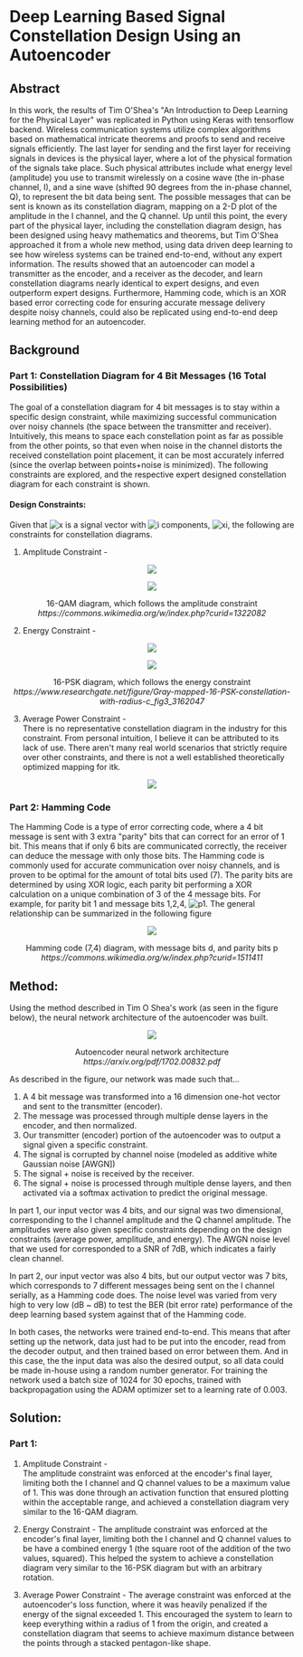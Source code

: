 # Deep Learning Based Signal Constellation Design Using an Autoencoder

## Abstract
In this work, the results of Tim O'Shea's "An Introduction to Deep Learning for the Physical Layer" was replicated in Python using Keras with tensorflow backend. Wireless communication systems utilize complex algorithms based on mathematical intricate theorems and proofs to send and receive signals efficiently. The last layer for sending and the first layer for receiving signals in devices is the physical layer, where a lot of the physical formation of the signals take place. Such physical attributes include what energy level (amplitude) you use to transmit wirelessly on a cosine wave (the in-phase channel, I), and a sine wave (shifted 90 degrees from the in-phase channel, Q), to represent the bit data being sent. The possible messages that can be sent is known as its constellation diagram, mapping on a 2-D plot of the amplitude in the I channel, and the Q channel. Up until this point, the every part of the physical layer, including the constellation diagram design, has been designed using heavy mathematics and theorems, but Tim O'Shea approached it from a whole new method, using data driven deep learning to see how wireless systems can be trained end-to-end, without any expert information. The results showed that an autoencoder can model a transmitter as the encoder, and a receiver as the decoder, and learn constellation diagrams nearly identical to expert designs, and even outperform expert designs. Furthermore, Hamming code, which is an XOR based error correcting code for ensuring accurate message delivery despite noisy channels, could also be replicated using end-to-end deep learning method for an autoencoder. 

## Background 

### Part 1: Constellation Diagram for 4 Bit Messages (16 Total Possibilities)

The goal of a constellation diagram for 4 bit messages is to stay within a specific design constraint, while maximizing successful communication over noisy channels (the space between the transmitter and receiver). Intuitively, this means to space each constellation point as far as possible from the other points, so that even when noise in the channel distorts the received constellation point placement, it can be most accurately inferred (since the overlap between points+noise is minimized). The following constraints are explored, and the respective expert designed constellation diagram for each constraint is shown.

#### Design Constraints:
Given that ![x](https://latex.codecogs.com/png.image?\dpi{110}%20\textbf{x}) is a signal vector with ![i](https://latex.codecogs.com/png.image?\dpi{110}%20i) components, ![xi](https://latex.codecogs.com/png.image?\dpi{110}%20x_{i}), the following are constraints for constellation diagrams.  

1. Amplitude Constraint -  
<p align="center">
  <img src="https://latex.codecogs.com/png.image?\dpi{110}%20\left|x_{i}%20\right|\leq%201\forall%20i"/>
</p>  
<p align="center">
  <img src="https://user-images.githubusercontent.com/89391443/153101185-7a3ad3cc-1704-4494-b1d7-673874cb6683.png"/>
</p>  
<p align="center"> 
  16-QAM diagram, which follows the amplitude constraint <br><em>https://commons.wikimedia.org/w/index.php?curid=1322082</em></p>  

2. Energy Constraint - 
<p align="center">
  <img src="https://latex.codecogs.com/png.image?\dpi{110}%20\left\|\mathbf{x}%20\right\|_{2}^{2}\leq%20n"/>
</p>  
<p align="center">
  <img src="https://user-images.githubusercontent.com/89391443/153102451-bdfe2754-a708-4f18-818e-45c868dc1be9.png"/>
</p>  
<p align="center"> 
  16-PSK diagram, which follows the energy constraint <br><em>https://www.researchgate.net/figure/Gray-mapped-16-PSK-constellation-with-radius-c_fig3_3162047</em></p>  

3. Average Power Constraint -  
There is no representative constellation diagram in the industry for this constraint. From personal intuition, I believe it can be attributed to its lack of use. There aren't many real world scenarios that strictly require over other constraints, and there is not a well established theoretically optimized mapping for itk. 
<p align="center">
  <img src="https://latex.codecogs.com/png.image?\dpi{110}%20\mathbb{E}\left%20[%20\left|%20x_{i}^{2}%20\right|%20\right%20]%20\leq%201%20%20%20\forall%20i"/>
</p>  



### Part 2: Hamming Code 

The Hamming Code is a type of error correcting code, where a 4 bit message is sent with 3 extra "parity" bits that can correct for an error of 1 bit. This means that if only 6 bits are communicated correctly, the receiver can deduce the message with only those bits. The Hamming code is commonly used for accurate communication over noisy channels, and is proven to be optimal for the amount of total bits used (7). The parity bits are determined by using XOR logic, each parity bit performing a XOR calculation on a unique combination of 3 of the 4 message bits.
For example, for parity bit 1 and message bits 1,2,4, ![p1](https://latex.codecogs.com/png.image?\dpi{110}%20p_{1}=d_{1}%20\oplus%20%20d_{2}%20\oplus%20d_{4}). The general relationship can be summarized in the following figure
<p align="center">
  <img src="https://upload.wikimedia.org/wikipedia/commons/b/b0/Hamming%287%2C4%29.svg"/>
</p>  
<p align="center"> 
  Hamming code (7,4) diagram, with message bits d, and parity bits p<br><em>https://commons.wikimedia.org/w/index.php?curid=1511411</em></p>  


## Method:

Using the method described in Tim O Shea's work (as seen in the figure below), the neural network architecture of the autoencoder was built. 
<p align="center">
  <img src="https://user-images.githubusercontent.com/89391443/153123477-4fcb90c3-2deb-4581-b675-2a4265250fbb.png"/>
</p>  
<p align="center"> 
  Autoencoder neural network architecture<br><em>https://arxiv.org/pdf/1702.00832.pdf</em></p>  
  
As described in the figure, our network was made such that...  
  
  
1. A 4 bit message was transformed into a 16 dimension one-hot vector and sent to the transmitter (encoder).
2. The message was processed through multiple dense layers in the encoder, and then normalized.
3. Our transmitter (encoder) portion of the autoencoder was to output a signal given a specific constraint.
4. The signal is corrupted by channel noise (modeled as additive white Gaussian noise [AWGN]) 
5. The signal + noise is received by the receiver.
6. The signal + noise is processed through multiple dense layers, and then activated via a softmax activation to predict the original message.  

In part 1, our input vector was 4 bits, and our signal was two dimensional, corresponding to the I channel amplitude and the Q channel amplitude. The amplitudes were also given specific constraints depending on the design constraints (average power, amplitude, and energy). The AWGN noise level that we used for corresponded to a SNR of 7dB, which indicates a fairly clean channel.

In part 2, our input vector was also 4 bits, but our output vector was 7 bits, which corresponds to 7 different messages being sent on the I channel serially, as a Hamming code does. The noise level was varied from very high to very low (dB ~ dB) to test the BER (bit error rate) performance of the deep learning based system against that of the Hamming code. 

In both cases, the networks were trained end-to-end. This means that after setting up the network, data just had to be put into the encoder, read from the decoder output, and then trained based on error between them. And in this case, the the input data was also the desired output, so all data could be made in-house using a random number generator. For training the network used a batch size of 1024 for 30 epochs, trained with backpropagation using the ADAM optimizer set to a learning rate of 0.003. 

## Solution:

### Part 1:

1. Amplitude Constraint -  
The amplitude constraint was enforced at the encoder's final layer, limiting both the I channel and Q channel values to be a maximum value of 1. This was done through an activation function that ensured plotting within the acceptable range, and achieved a constellation diagram very similar to the 16-QAM diagram.

2. Energy Constraint -
The amplitude constraint was enforced at the encoder's final layer, limiting both the I channel and Q channel values to be have a combined energy 1 (the square root of the addition of the two values, squared). This helped the system to achieve a constellation diagram very similar to the 16-PSK diagram but with an arbitrary rotation.

3. Average Power Constraint - 
The average constraint was enforced at the autoencoder's loss function, where it was heavily penalized if the energy of the signal exceeded 1. This encouraged the system to learn to keep everything within a radius of 1 from the origin, and created a constellation diagram that seems to achieve maximum distance between the points through a stacked pentagon-like shape.

